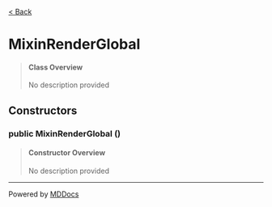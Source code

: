 [< Back](../README.md)
# MixinRenderGlobal #
>#### Class Overview ####
>No description provided
## Constructors ##
### public MixinRenderGlobal () ###
>#### Constructor Overview ####
>No description provided
>

---
Powered by [MDDocs](https://github.com/VRCube/MDDocs)